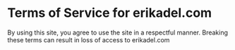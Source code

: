 <!DOCTYPE html>
<html>
<body>
<h1> Terms of Service for erikadel.com</h1>
<p> By using this site, you agree to use the site in a respectful manner. Breaking these terms can result in loss of access to erikadel.com</p>
</body>
</html>
